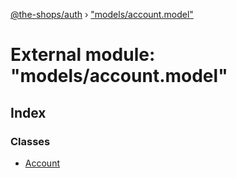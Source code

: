 [@the-shops/auth](../globals.md) › ["models/account.model"](_models_account_model_.md)

# External module: "models/account.model"

## Index

### Classes

* [Account](../classes/_models_account_model_.account.md)
